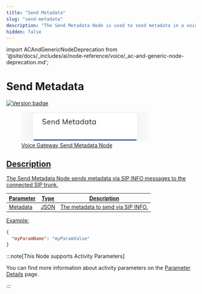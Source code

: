 ```yaml
---
title: "Send Metadata"
slug: "send-metadata"
description: "The Send Metadata Node is used to send metadata in a voice conversation."
hidden: false
---
```


import ACAndGenericNodeDeprecation from '@site/docs/_includes/ai/node-reference/voice/_ac-and-generic-node-deprecation.md';

# Send Metadata

<a href="../../../../../release-notes/4.45.md" /><img src="https://img.shields.io/badge/Added in-v4.45-blue.svg" alt="Version badge" />

<figure>
  <img class="image-center" src="../../../../../../static/img/_assets/ai/resource/node-reference/generic-voice/send-metadata.png" width="80%" />
  <figcaption>Voice Gateway Send Metadata Node</figcaption>
</figure>

## Description

<ACAndGenericNodeDeprecation />

The Send Metadata Node sends metadata via SIP INFO messages to the connected SIP trunk.

| Parameter | Type | Description                        |
|-----------|------|------------------------------------|
| Metadata | JSON | The metadata to send via SIP INFO. |

Example:

```json
{
  "myParamName": "myParamValue"
}
```

:::note[This Node supports Activity Parameters]

  You can find more information about activity parameters on the [Parameter Details](../voice-gateway/parameter-details.md) page.

:::

